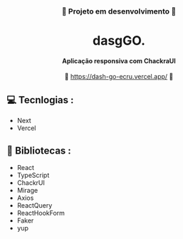 <div align='center'>

   ### :construction: **Projeto em desenvolvimento** :construction: ###
   
   # dasgGO.
      
   #### Aplicação responsiva com ChackraUI  ####

   :link: <https://dash-go-ecru.vercel.app/> :link:
</div>

## :computer: Tecnlogias :

- Next
- Vercel

## :rocket: Bibliotecas :

- React
- TypeScript
- ChackrUI
- Mirage
- Axios
- ReactQuery
- ReactHookForm
- Faker
- yup

